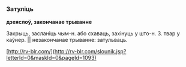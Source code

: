 ### Затуліць
**дзеяслоў, закончанае трыванне**

Закрыць, засланіць чым-н. або схаваць, захінуць у што-н. З. твар у каўнер. || незакончанае трыванне: затульваць.

<a rel="author">[http://rv-blr.com/](http://rv-blr.com/slounik.jsp?letterId=0&maskId=0&pageId=1093)</a>
